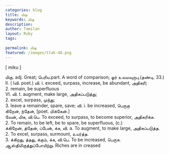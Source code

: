 ```yaml
---
categories: blog
title: மிகு
keywords: மிகு
description: 
author: Tamilan
layout: Ruby
tags: 
 
permalink: மிகு
featured: /images/ttak-48.png
---
```

  
[ miku ]  
  
மிகு. adj. Great; பெரிய.part. A word of comparison; ஓர் உவமவுருபு.(தண்டி. 33.)  
II. ( Iவி. poet.) வி. i. exceed, surpass, increase, be abundant, அதிகரி;   
2. remain, be superfluous  
VI. வி. t. augment, make large, அதிகப்படுத்து;   
2. excel, surpass, முந்து;   
3. leave a remainder, spare, save; வி. i. be increased, பெருகு  
கிறேன், ந்தேன், [poet. மிக்கேன்.]  
வேன், மிக, வி.பெ. To exceed, to surpass, to become superior, அதிகரிக்க.   
2. To remain, to be left, be to spare, be superfluous, (c.)  
க்கிறேன், த்தேன், ப்பேன், க்க, வி. a. To augment, to make large, அதிகப்படுத்த.   
2. To excel, surpass, surmount, உயர்த்த.   
3. க்கிறது, த்தது, க்கும், க்க, வி.பெ. To be increased, பெருக. ஆஸ்திமிகுத்துப்போயிற்று. Riches are in creased